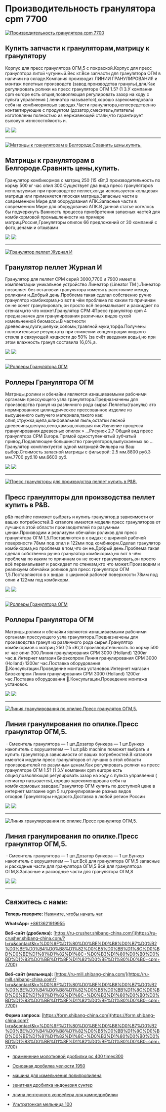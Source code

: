 # Производительность гранулятора cpm 7700

<a href="https://swt.shibang-china.com/?l=ru&img&k=%D0%9F%D1%80%D0%BE%D0%B8%D0%B7%D0%B2%D0%BE%D0%B4%D0%B8%D1%82%D0%B5%D0%BB%D1%8C%D0%BD%D0%BE%D1%81%D1%82%D1%8C+%D0%B3%D1%80%D0%B0%D0%BD%D1%83%D0%BB%D1%8F%D1%82%D0%BE%D1%80%D0%B0+cpm+7700" target="_blank">![Производительность гранулятора cpm 7700](http://static.shibang-china.com/all-800x300/379.jpg)</a>

## Купить запчасти к грануляторам,матрицу к гранулятору
Корпус для пресс гранулятора ОГМ,5 с покраской.Корпус для пресс гранулятора литой чугунный.Вес кг.Все запчасти для гранулятора ОГМ в наличии на складе.Компания производит ЛИНИИ ГРАНУЛИРОВАНИЯ и монтаж пелетных производств (завод производства гранулы),для.Как регулировать ролики на пресс грануляторе ОГМ 1.5? (1 3.У компании cpm europe есть опция,позволяющая регулировать зазор на ходу с пульта управления ( лениатор называется),хорошо зарекомендовала себя на комбикормовых заводах.Части гранулятора,непосредственно контактирующие с продуктом (дозатор,смеситель,питатель) изготовлены полностью из нержавеющей стали,что гарантирует высокую износостойкость и.


<a href="https://whatsapp.shibangsoft.com/WhatsApp.php" target="_blank" title="WhatsApp">![](http://static.shibang-china.com/icon/whatsapp.png)</a> <a href="https://swt.shibang-china.com/?l=ru&icon&k=%D0%9F%D1%80%D0%BE%D0%B8%D0%B7%D0%B2%D0%BE%D0%B4%D0%B8%D1%82%D0%B5%D0%BB%D1%8C%D0%BD%D0%BE%D1%81%D1%82%D1%8C+%D0%B3%D1%80%D0%B0%D0%BD%D1%83%D0%BB%D1%8F%D1%82%D0%BE%D1%80%D0%B0+cpm+7700" target="_blank">![](http://static.shibang-china.com/icon/chat-ru.png)</a>

---

<a href="https://swt.shibang-china.com/?l=ru&img&k=%D0%9F%D1%80%D0%BE%D0%B8%D0%B7%D0%B2%D0%BE%D0%B4%D0%B8%D1%82%D0%B5%D0%BB%D1%8C%D0%BD%D0%BE%D1%81%D1%82%D1%8C+%D0%B3%D1%80%D0%B0%D0%BD%D1%83%D0%BB%D1%8F%D1%82%D0%BE%D1%80%D0%B0+cpm+7700" target="_blank">![Матрицы к грануляторам в Белгороде.Сравнить цены,купить.](http://static.shibang-china.com/all-800x300/1213.jpg)</a>

## Матрицы к грануляторам в Белгороде.Сравнить цены,купить.
Гранулятор комбикормов с матриц 250 (15 кВт,3 производительность по корму 500 кг час опил 300.Существует два вида пресс грануляторов используемых при производстве пеллет,когда используется кольцевая матрица или применяется плоская матрица.Запасные части в современном Мире для оборудования АПК.Запасные части в современном Мире для оборудования АПК.В данной статье хотелось бы подчеркнуть Важность процесса приобретения запасных частей для комбикормовой промышленности на примере матриц.Россия,Грануляторы опилок 66 предложений от 30 компаний с фото,ценами и отзывами


<a href="https://whatsapp.shibangsoft.com/WhatsApp.php" target="_blank" title="WhatsApp">![](http://static.shibang-china.com/icon/whatsapp.png)</a> <a href="https://swt.shibang-china.com/?l=ru&icon&k=%D0%9F%D1%80%D0%BE%D0%B8%D0%B7%D0%B2%D0%BE%D0%B4%D0%B8%D1%82%D0%B5%D0%BB%D1%8C%D0%BD%D0%BE%D1%81%D1%82%D1%8C+%D0%B3%D1%80%D0%B0%D0%BD%D1%83%D0%BB%D1%8F%D1%82%D0%BE%D1%80%D0%B0+cpm+7700" target="_blank">![](http://static.shibang-china.com/icon/chat-ru.png)</a>

---

<a href="https://swt.shibang-china.com/?l=ru&img&k=%D0%9F%D1%80%D0%BE%D0%B8%D0%B7%D0%B2%D0%BE%D0%B4%D0%B8%D1%82%D0%B5%D0%BB%D1%8C%D0%BD%D0%BE%D1%81%D1%82%D1%8C+%D0%B3%D1%80%D0%B0%D0%BD%D1%83%D0%BB%D1%8F%D1%82%D0%BE%D1%80%D0%B0+cpm+7700" target="_blank">![Гранулятор пеллет Журнал И](http://static.shibang-china.com/all-800x300/1229.jpg)</a>

## Гранулятор пеллет Журнал И
Гранулятор для пеллет CPM серий 3000,7700 и 7900 имеет в комплектации уникальное устройство Линеатор (Lineator TM ).Линеатор позволяет без остановки гранулятора изменять расстояние между роликами и.Добрый день.Проблема такая сделал собственно ручно гранулятор комбикорма,но вот в чём проблема по каким то причинам он не хочет гранулировать,он просто всё перемалывает и раскидает по стенкам,кто что может.Гранулятор CPM 4Пресс гранулятор cpm 4 предназначен для гранулирования различных видов сухой измельченной биомассы.В частности древесины,лузги,шелухи,соломы,травяной муки,торфа.Получены положительные результаты при снижении концентрации жидкого стекла в связующей жидкости до 50% (за счёт введения воды),но при этом влажность гранул составила 16,0%,а.


<a href="https://whatsapp.shibangsoft.com/WhatsApp.php" target="_blank" title="WhatsApp">![](http://static.shibang-china.com/icon/whatsapp.png)</a> <a href="https://swt.shibang-china.com/?l=ru&icon&k=%D0%9F%D1%80%D0%BE%D0%B8%D0%B7%D0%B2%D0%BE%D0%B4%D0%B8%D1%82%D0%B5%D0%BB%D1%8C%D0%BD%D0%BE%D1%81%D1%82%D1%8C+%D0%B3%D1%80%D0%B0%D0%BD%D1%83%D0%BB%D1%8F%D1%82%D0%BE%D1%80%D0%B0+cpm+7700" target="_blank">![](http://static.shibang-china.com/icon/chat-ru.png)</a>

---

<a href="https://swt.shibang-china.com/?l=ru&img&k=%D0%9F%D1%80%D0%BE%D0%B8%D0%B7%D0%B2%D0%BE%D0%B4%D0%B8%D1%82%D0%B5%D0%BB%D1%8C%D0%BD%D0%BE%D1%81%D1%82%D1%8C+%D0%B3%D1%80%D0%B0%D0%BD%D1%83%D0%BB%D1%8F%D1%82%D0%BE%D1%80%D0%B0+cpm+7700" target="_blank">![Роллеры Гранулятора ОГМ](http://static.shibang-china.com/all-800x300/1398.jpg)</a>

## Роллеры Гранулятора ОГМ
Матрицы,ролики и обечайки являются изнашиваемыми рабочими органами прессующего узла гранулятора.Предназначены для производства гранул из различного рода сырья.Пеллеты(гранулы) это нормированное цилиндрическое прессованное изделие из высушенного сыпучего материала,такого как: опил,стружка,щепа,шлифовальная пыль,остатки лесной древесины,шелуха,сено,камыш,опавшая лисИзучение процесса гранулирования древесных опилок &#187; …Рисунок 2.7 Общий вид пресс гранулятора CPM Europe.Прямой одноступенчатый зубчатый привод.Подавляющее большинство грануляторов,выпускаемых во …Гранулятор комплектуется одной матрицей.Фильера на Ваш выбор.Стоимость запасной матрицы с фильерой: 2.5 мм.8800 руб.3 мм.7700 руб.10 мм.6600 руб.


<a href="https://whatsapp.shibangsoft.com/WhatsApp.php" target="_blank" title="WhatsApp">![](http://static.shibang-china.com/icon/whatsapp.png)</a> <a href="https://swt.shibang-china.com/?l=ru&icon&k=%D0%9F%D1%80%D0%BE%D0%B8%D0%B7%D0%B2%D0%BE%D0%B4%D0%B8%D1%82%D0%B5%D0%BB%D1%8C%D0%BD%D0%BE%D1%81%D1%82%D1%8C+%D0%B3%D1%80%D0%B0%D0%BD%D1%83%D0%BB%D1%8F%D1%82%D0%BE%D1%80%D0%B0+cpm+7700" target="_blank">![](http://static.shibang-china.com/icon/chat-ru.png)</a>

---

<a href="https://swt.shibang-china.com/?l=ru&img&k=%D0%9F%D1%80%D0%BE%D0%B8%D0%B7%D0%B2%D0%BE%D0%B4%D0%B8%D1%82%D0%B5%D0%BB%D1%8C%D0%BD%D0%BE%D1%81%D1%82%D1%8C+%D0%B3%D1%80%D0%B0%D0%BD%D1%83%D0%BB%D1%8F%D1%82%D0%BE%D1%80%D0%B0+cpm+7700" target="_blank">![Пресс грануляторы для производства пеллет купить в P&amp;B.](http://static.shibang-china.com/all-800x300/1036.jpg)</a>

## Пресс грануляторы для производства пеллет купить в P&amp;B.
p&amp;b machine поможет выбрать и купить гранулятор,в зависимости от ваших потребностей.В каталоге имеются модели пресс грануляторов от лучших в этой области производителей по разумным ценам.Производим и реализуем обечайки роликов для пресс гранулятора ОГМ 1,5.Поставляются в х видах: с шириной рабочей поверхности 78мм под опил и 122мм под комбикорм.Сделал гранулятор комбикорма,но проблема в том,что он не.Добрый день.Проблема такая сделал собственно ручно гранулятор комбикорма,но вот в чём проблема по каким то причинам он не хочет гранулировать,он просто всё перемалывает и раскидает по стенкам,кто что может.Производим и реализуем обечайки роликов для пресс гранулятора ОГМ 1,5.Поставляются в х видах: с шириной рабочей поверхности 78мм под опил и 122мм под комбикорм.


<a href="https://whatsapp.shibangsoft.com/WhatsApp.php" target="_blank" title="WhatsApp">![](http://static.shibang-china.com/icon/whatsapp.png)</a> <a href="https://swt.shibang-china.com/?l=ru&icon&k=%D0%9F%D1%80%D0%BE%D0%B8%D0%B7%D0%B2%D0%BE%D0%B4%D0%B8%D1%82%D0%B5%D0%BB%D1%8C%D0%BD%D0%BE%D1%81%D1%82%D1%8C+%D0%B3%D1%80%D0%B0%D0%BD%D1%83%D0%BB%D1%8F%D1%82%D0%BE%D1%80%D0%B0+cpm+7700" target="_blank">![](http://static.shibang-china.com/icon/chat-ru.png)</a>

---

<a href="https://swt.shibang-china.com/?l=ru&img&k=%D0%9F%D1%80%D0%BE%D0%B8%D0%B7%D0%B2%D0%BE%D0%B4%D0%B8%D1%82%D0%B5%D0%BB%D1%8C%D0%BD%D0%BE%D1%81%D1%82%D1%8C+%D0%B3%D1%80%D0%B0%D0%BD%D1%83%D0%BB%D1%8F%D1%82%D0%BE%D1%80%D0%B0+cpm+7700" target="_blank">![Роллеры Гранулятора ОГМ](http://static.shibang-china.com/all-800x300/133.jpg)</a>

## Роллеры Гранулятора ОГМ
Матрицы,ролики и обечайки являются изнашиваемыми рабочими органами прессующего узла гранулятора.Предназначены для производства гранул из различного рода сырья.Гранулятор комбикормов с матриц 250 (15 кВт,3 производительность по корму 500 кг час опил 300.Линия гранулирования CPM 3000 (Holland) 1200кг час.в.Интернет магазин Биоэкопром Линия гранулирования CPM 3000 (Holland) 1200кг час.Поставка оборудования 🚚.Консультации.Проведение монтажа установок.Интернет магазин Биоэкопром Линия гранулирования CPM 3000 (Holland) 1200кг час.Поставка оборудования 🚚.Консультации.Проведение монтажа установок.


<a href="https://whatsapp.shibangsoft.com/WhatsApp.php" target="_blank" title="WhatsApp">![](http://static.shibang-china.com/icon/whatsapp.png)</a> <a href="https://swt.shibang-china.com/?l=ru&icon&k=%D0%9F%D1%80%D0%BE%D0%B8%D0%B7%D0%B2%D0%BE%D0%B4%D0%B8%D1%82%D0%B5%D0%BB%D1%8C%D0%BD%D0%BE%D1%81%D1%82%D1%8C+%D0%B3%D1%80%D0%B0%D0%BD%D1%83%D0%BB%D1%8F%D1%82%D0%BE%D1%80%D0%B0+cpm+7700" target="_blank">![](http://static.shibang-china.com/icon/chat-ru.png)</a>

---

<a href="https://swt.shibang-china.com/?l=ru&img&k=%D0%9F%D1%80%D0%BE%D0%B8%D0%B7%D0%B2%D0%BE%D0%B4%D0%B8%D1%82%D0%B5%D0%BB%D1%8C%D0%BD%D0%BE%D1%81%D1%82%D1%8C+%D0%B3%D1%80%D0%B0%D0%BD%D1%83%D0%BB%D1%8F%D1%82%D0%BE%D1%80%D0%B0+cpm+7700" target="_blank">![Линия гранулирования по опилке.Пресс гранулятор ОГМ,5.](http://static.shibang-china.com/all-800x300/711.jpg)</a>

## Линия гранулирования по опилке.Пресс гранулятор ОГМ,5.
&nbsp;&#0183;&#32;Смеситель гранулятора — 1 шт.Дозатор бункера — 1 шт.Бункер накопитель с ворушителем — 1 шт.p&amp;b machine поможет выбрать и купить гранулятор,в зависимости от ваших потребностей.В каталоге имеются модели пресс грануляторов от лучших в этой области производителей по разумным ценам.Как регулировать ролики на пресс грануляторе ОГМ 1.5? (1 3.У компании cpm europe есть опция,позволяющая регулировать зазор на ходу с пульта управления ( лениатор называется),хорошо зарекомендовала себя на комбикормовых заводах.Гранулятор ОГМ купить по доступной цене в интернет магазине ogm 5.ru,гранулирование разных видов отходов.Грануляторы недорого.Доставка в любой регион России


<a href="https://whatsapp.shibangsoft.com/WhatsApp.php" target="_blank" title="WhatsApp">![](http://static.shibang-china.com/icon/whatsapp.png)</a> <a href="https://swt.shibang-china.com/?l=ru&icon&k=%D0%9F%D1%80%D0%BE%D0%B8%D0%B7%D0%B2%D0%BE%D0%B4%D0%B8%D1%82%D0%B5%D0%BB%D1%8C%D0%BD%D0%BE%D1%81%D1%82%D1%8C+%D0%B3%D1%80%D0%B0%D0%BD%D1%83%D0%BB%D1%8F%D1%82%D0%BE%D1%80%D0%B0+cpm+7700" target="_blank">![](http://static.shibang-china.com/icon/chat-ru.png)</a>

---

<a href="https://swt.shibang-china.com/?l=ru&img&k=%D0%9F%D1%80%D0%BE%D0%B8%D0%B7%D0%B2%D0%BE%D0%B4%D0%B8%D1%82%D0%B5%D0%BB%D1%8C%D0%BD%D0%BE%D1%81%D1%82%D1%8C+%D0%B3%D1%80%D0%B0%D0%BD%D1%83%D0%BB%D1%8F%D1%82%D0%BE%D1%80%D0%B0+cpm+7700" target="_blank">![Линия гранулирования по опилке.Пресс гранулятор ОГМ,5.](http://static.shibang-china.com/all-800x300/532.jpg)</a>

## Линия гранулирования по опилке.Пресс гранулятор ОГМ,5.
&nbsp;&#0183;&#32;Смеситель гранулятора — 1 шт.Дозатор бункера — 1 шт.Бункер накопитель с ворушителем — 1 шт.Всё для гранулятора ОГМ,5 запасные и расходные части для гранулятора ОГМ,5 Всё для гранулятора ОГМ,8.Запасные и расходные части для гранулятора ОГМ,8

<a href="https://whatsapp.shibangsoft.com/WhatsApp.php" target="_blank" title="WhatsApp">![](http://static.shibang-china.com/icon/whatsapp.png)</a> <a href="https://swt.shibang-china.com/?l=ru&icon&k=%D0%9F%D1%80%D0%BE%D0%B8%D0%B7%D0%B2%D0%BE%D0%B4%D0%B8%D1%82%D0%B5%D0%BB%D1%8C%D0%BD%D0%BE%D1%81%D1%82%D1%8C+%D0%B3%D1%80%D0%B0%D0%BD%D1%83%D0%BB%D1%8F%D1%82%D0%BE%D1%80%D0%B0+cpm+7700" target="_blank">![](http://static.shibang-china.com/icon/chat-ru.png)</a>

---
## Свяжитесь с нами:

**Теперь говорите:** [Нажмите, чтобы начать чат](https://swt.shibang-china.com?l=ru&contact&k=%D0%9F%D1%80%D0%BE%D0%B8%D0%B7%D0%B2%D0%BE%D0%B4%D0%B8%D1%82%D0%B5%D0%BB%D1%8C%D0%BD%D0%BE%D1%81%D1%82%D1%8C+%D0%B3%D1%80%D0%B0%D0%BD%D1%83%D0%BB%D1%8F%D1%82%D0%BE%D1%80%D0%B0+cpm+7700)

**WhatsApp:**  [+8613621919955](https://whatsapp.shibangsoft.com/WhatsApp.php)

**Веб-сайт (дробилка):** [https://ru-crusher.shibang-china.com/](https://ru-crusher.shibang-china.com/?l=ru&contact&k=%D0%9F%D1%80%D0%BE%D0%B8%D0%B7%D0%B2%D0%BE%D0%B4%D0%B8%D1%82%D0%B5%D0%BB%D1%8C%D0%BD%D0%BE%D1%81%D1%82%D1%8C+%D0%B3%D1%80%D0%B0%D0%BD%D1%83%D0%BB%D1%8F%D1%82%D0%BE%D1%80%D0%B0+cpm+7700)

**Веб-сайт (мельница):** [https://ru-mill.shibang-china.com/](https://ru-mill.shibang-china.com/?l=ru&contact&k=%D0%9F%D1%80%D0%BE%D0%B8%D0%B7%D0%B2%D0%BE%D0%B4%D0%B8%D1%82%D0%B5%D0%BB%D1%8C%D0%BD%D0%BE%D1%81%D1%82%D1%8C+%D0%B3%D1%80%D0%B0%D0%BD%D1%83%D0%BB%D1%8F%D1%82%D0%BE%D1%80%D0%B0+cpm+7700)

**Форма запроса:** [https://form.shibang-china.com](https://form.shibang-china.com?l=ru&contact&k=%D0%9F%D1%80%D0%BE%D0%B8%D0%B7%D0%B2%D0%BE%D0%B4%D0%B8%D1%82%D0%B5%D0%BB%D1%8C%D0%BD%D0%BE%D1%81%D1%82%D1%8C+%D0%B3%D1%80%D0%B0%D0%BD%D1%83%D0%BB%D1%8F%D1%82%D0%BE%D1%80%D0%B0+cpm+7700)

* [применение молотковой дробилки pc 400 times300](../123/%D0%BF%D1%80%D0%B8%D0%BC%D0%B5%D0%BD%D0%B5%D0%BD%D0%B8%D0%B5%20%D0%BC%D0%BE%D0%BB%D0%BE%D1%82%D0%BA%D0%BE%D0%B2%D0%BE%D0%B9%20%D0%B4%D1%80%D0%BE%D0%B1%D0%B8%D0%BB%D0%BA%D0%B8%20pc%20400%20times300.md)

* [Основная дробилка челюсти 1950](../125/%D0%9E%D1%81%D0%BD%D0%BE%D0%B2%D0%BD%D0%B0%D1%8F%20%D0%B4%D1%80%D0%BE%D0%B1%D0%B8%D0%BB%D0%BA%D0%B0%20%D1%87%D0%B5%D0%BB%D1%8E%D1%81%D1%82%D0%B8%201950.md)

* [машина для измельчения полипропилена](../123/%D0%BC%D0%B0%D1%88%D0%B8%D0%BD%D0%B0%20%D0%B4%D0%BB%D1%8F%20%D0%B8%D0%B7%D0%BC%D0%B5%D0%BB%D1%8C%D1%87%D0%B5%D0%BD%D0%B8%D1%8F%20%D0%BF%D0%BE%D0%BB%D0%B8%D0%BF%D1%80%D0%BE%D0%BF%D0%B8%D0%BB%D0%B5%D0%BD%D0%B0.md)

* [зенитная дробилка индонезия сунтер](../123/%D0%B7%D0%B5%D0%BD%D0%B8%D1%82%D0%BD%D0%B0%D1%8F%20%D0%B4%D1%80%D0%BE%D0%B1%D0%B8%D0%BB%D0%BA%D0%B0%20%D0%B8%D0%BD%D0%B4%D0%BE%D0%BD%D0%B5%D0%B7%D0%B8%D1%8F%20%D1%81%D1%83%D0%BD%D1%82%D0%B5%D1%80.md)

* [длина ленточного конвейера для камнедробилки](../122/%D0%B4%D0%BB%D0%B8%D0%BD%D0%B0%20%D0%BB%D0%B5%D0%BD%D1%82%D0%BE%D1%87%D0%BD%D0%BE%D0%B3%D0%BE%20%D0%BA%D0%BE%D0%BD%D0%B2%D0%B5%D0%B9%D0%B5%D1%80%D0%B0%20%D0%B4%D0%BB%D1%8F%20%D0%BA%D0%B0%D0%BC%D0%BD%D0%B5%D0%B4%D1%80%D0%BE%D0%B1%D0%B8%D0%BB%D0%BA%D0%B8.md)

* [Ультратонкая мельница 100](../121/%D0%A3%D0%BB%D1%8C%D1%82%D1%80%D0%B0%D1%82%D0%BE%D0%BD%D0%BA%D0%B0%D1%8F%20%D0%BC%D0%B5%D0%BB%D1%8C%D0%BD%D0%B8%D1%86%D0%B0%20100.md)